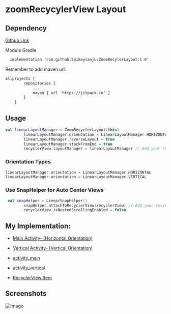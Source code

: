 # zoomRecycylerView Layout

## Dependency

[Github Link](https://github.com/Spikeysanju/ZoomRecylerLayout)

Module Gradle
```xml
  implementation 'com.github.Spikeysanju:ZoomRecylerLayout:1.0'
```

Remember to add maven url:

```xml
allprojects {
		repositories {
			...
			maven { url 'https://jitpack.io' }
		}
	}
```

## Usage

```kotlin
val linearLayoutManager = ZoomRecyclerLayout(this)
        linearLayoutManager.orientation = LinearLayoutManager.HORIZONTAL
        linearLayoutManager.reverseLayout = true
        linearLayoutManager.stackFromEnd = true
        recyclerView.layoutManager = linearLayoutManager // Add your recycler view to this ZoomRecycler layout
```

### Orientation Types

```kotlin
linearLayoutManager.orientation = LinearLayoutManager.HORIZONTAL
linearLayoutManager.orientation = LinearLayoutManager.VERTICAL
```

### Use SnapHelper for Auto Center Views

```kotlin
 val snapHelper = LinearSnapHelper()
        snapHelper.attachToRecyclerView(recyclerView) // Add your recycler view here
        recyclerView.isNestedScrollingEnabled = false
```

## My Implementation:

- [Main Activity- (Horizontal Orientation) ](./app/src/main/java/com/timac/zoomrecylerlayout/MainActivity.kt)

- [Vertical Activity- (Vertical Orientation) ](./app/src/main/java/com/timac/zoomrecylerlayout/VerticalActivity.kt)

- [activity_main](./app/src/main/res/layout/activity_main.xml)

- [activity_vertical](./app/src/main/res/layout/activity_vertical.xml)

- [RecyclerView Item](./app/src/main/res/layout/rv_item.xml)

## Screenshots
![Image](https://gph.is/g/4bxbwBj)
